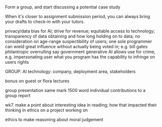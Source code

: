 <!-- SPDX-License-Identifier: zlib-acknowledgement -->
Form a group, and start discussing a potential case study

When it's closer to assignment submission period, you can always bring your drafts to check-in with your tutors.

privacy/data bias for AI; drive for revenue; equitable access to technology; 
transparency of data obtaining and how long holding on to data;
no consideration on age-range suspectibility of users;
one sole programmer can wield great influence without actually being voted in; e.g. bill gates philantropic overrulling say government
generative AI allows use for crime, e.g. impersonating user
what you program has the capability to infringe on users rights

GROUP: AI technology: company, deployment area, stakeholders

bonus on guest or flora lectures

group presentation same mark
1500 word individual contributions to a group report

wk7. make a point about interesting idea in reading; 
how that impacted their thinking in ethics on a project working on

ethics to make reasoning about moral judgement
